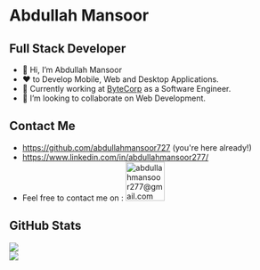 # Abdullah Mansoor

 ## Full Stack Developer
 
- 👋 Hi, I’m Abdullah Mansoor
- :heart: to Develop Mobile, Web and Desktop Applications. 
- 🌱 Currently working at [ByteCorp](https://bytecorp.io "ByteCorp") as a Software Engineer.
- 💞️ I’m looking to collaborate on Web Development.

 ## Contact Me
 
* https://github.com/abdullahmansoor727 (you're here already!)
* https://www.linkedin.com/in/abdullahmansoor277/
* Feel free to contact me on : <a href="mailto:abdullahmansoor277@gmail.com" target="_blank" title="abdullahmansoor277@gmail.com"><img src="https://ssl.gstatic.com/ui/v1/icons/mail/rfr/logo_gmail_lockup_default_1x_r2.png" alt="abdullahmansoor277@gmail.com" width="70" /></a>  

 ## GitHub Stats

![](https://github-readme-stats.vercel.app/api?username=abdullahmansoor727&show_icons=true&theme=radical)  
![](https://github-readme-stats.vercel.app/api/top-langs/?username=abdullahmansoor727&layout=compact)
<img src="https://komarev.com/ghpvc/?username=your-github-username&style=flat-square&color=blue" alt=""/>
